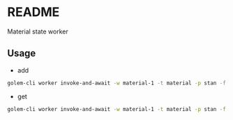 # README

Material state worker



## Usage

- add

```sh
golem-cli worker invoke-and-await -w material-1 -t material -p stan -f golem:material/api/add -j '[{"name": "foo"}]'
```

- get

```sh
golem-cli worker invoke-and-await -w material-1 -t material -p stan -f golem:material/api/get -j '[123]'
```
